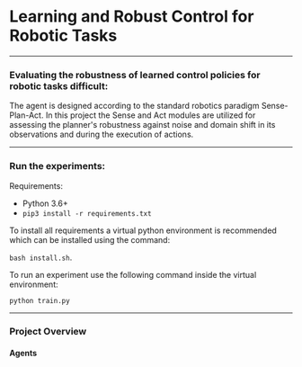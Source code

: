 # Learning and Robust Control for Robotic Tasks

---

### Evaluating the robustness of learned control policies for robotic tasks difficult:

The agent is designed according to the standard robotics paradigm Sense-Plan-Act. In this project the Sense and Act
modules are utilized for assessing the planner's robustness against noise and domain shift in its observations and
during the execution of actions.

---

### Run the experiments:

Requirements:
- Python 3.6+
- `pip3 install -r requirements.txt`

To install all requirements a virtual python environment is recommended which can be installed using the command:

```bash install.sh```.

To run an experiment use the following command inside the virtual environment:

```python train.py```

---

### Project Overview
#### Agents
